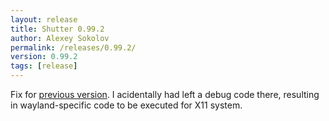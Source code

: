 ```yaml
---
layout: release
title: Shutter 0.99.2
author: Alexey Sokolov
permalink: /releases/0.99.2/
version: 0.99.2
tags: [release]
---
```


Fix for [previous version](/releases/0.99.1/). I acidentally had left a debug
code there, resulting in wayland-specific code to be executed for X11 system.
